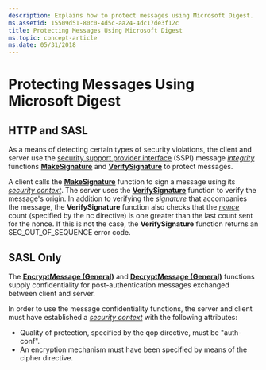 ```yaml
---
description: Explains how to protect messages using Microsoft Digest.
ms.assetid: 15509d51-80c0-4d5c-aa24-4dc17de3f12c
title: Protecting Messages Using Microsoft Digest
ms.topic: concept-article
ms.date: 05/31/2018
---
```


# Protecting Messages Using Microsoft Digest

## HTTP and SASL

As a means of detecting certain types of security violations, the client and server use the [security support provider interface](sspi.md) (SSPI) message [*integrity*](../secgloss/i-gly.md) functions [**MakeSignature**](/windows/desktop/api/Sspi/nf-sspi-makesignature) and [**VerifySignature**](/windows/desktop/api/Sspi/nf-sspi-verifysignature) to protect messages.

A client calls the [**MakeSignature**](/windows/desktop/api/Sspi/nf-sspi-makesignature) function to sign a message using its [*security context*](../secgloss/s-gly.md). The server uses the [**VerifySignature**](/windows/desktop/api/Sspi/nf-sspi-verifysignature) function to verify the message's origin. In addition to verifying the [*signature*](../secgloss/d-gly.md) that accompanies the message, the **VerifySignature** function also checks that the [*nonce*](../secgloss/n-gly.md) count (specified by the nc directive) is one greater than the last count sent for the nonce. If this is not the case, the **VerifySignature** function returns an SEC\_OUT\_OF\_SEQUENCE error code.

## SASL Only

The [**EncryptMessage (General)**](/windows/win32/api/sspi/nf-sspi-encryptmessage) and [**DecryptMessage (General)**](/windows/win32/api/sspi/nf-sspi-decryptmessage) functions supply confidentiality for post-authentication messages exchanged between client and server.

In order to use the message confidentiality functions, the server and client must have established a [*security context*](../secgloss/s-gly.md) with the following attributes:

-   Quality of protection, specified by the qop directive, must be "auth-conf".
-   An encryption mechanism must have been specified by means of the cipher directive.

 

 
